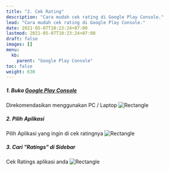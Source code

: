 ```yaml
---
title: "2. Cek Rating"
description: "Cara mudah cek rating di Google Play Console."
lead: "Cara mudah cek rating di Google Play Console."
date: 2021-05-07T10:23:24+07:00
lastmod: 2021-05-07T10:23:24+07:00
draft: false
images: []
menu: 
  kb:
    parent: "Google Play Console"
toc: false
weight: 630
---
```


##### 1. Buka <a href="http://play.google.com/console" target="_blank">Google Play Console</a>
Direkomendasikan menggunakan PC / Laptop
<img src="/images/gpc-reply-1.png" class="image-docs" alt="Rectangle" caption="<em>Rectangle</em>" class="border-0"><br>

##### 2. Pilih Aplikasi
Pilih Aplikasi yang ingin di cek ratingnya
<img src="/images/gpc-reply-2.png" class="image-docs" alt="Rectangle" caption="<em>Rectangle</em>" class="border-0"><br>

##### 3. Cari "Ratings" di Sidebar
Cek Ratings aplikasi anda
<img src="/images/gpc-rating-1.png" class="image-docs" alt="Rectangle" caption="<em>Rectangle</em>" class="border-0">